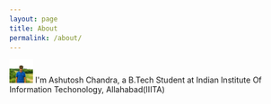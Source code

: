 ```yaml
---
layout: page
title: About
permalink: /about/
---
```


<img src='me.jpeg' height="42" width="42">
I'm Ashutosh Chandra, a B.Tech Student at Indian Institute Of Information Techonology, Allahabad(IIITA)
